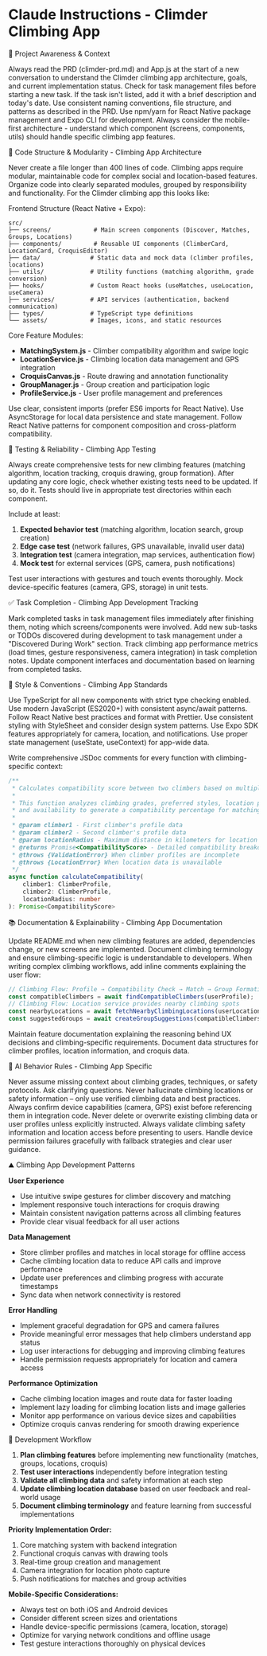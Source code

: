 # Claude Instructions - Climder Climbing App
🔄 Project Awareness & Context

Always read the PRD (climder-prd.md) and App.js at the start of a new conversation to understand the Climder climbing app architecture, goals, and current implementation status.
Check for task management files before starting a new task. If the task isn't listed, add it with a brief description and today's date.
Use consistent naming conventions, file structure, and patterns as described in the PRD.
Use npm/yarn for React Native package management and Expo CLI for development.
Always consider the mobile-first architecture - understand which component (screens, components, utils) should handle specific climbing app features.

🧗 Code Structure & Modularity - Climbing App Architecture

Never create a file longer than 400 lines of code. Climbing apps require modular, maintainable code for complex social and location-based features.
Organize code into clearly separated modules, grouped by responsibility and functionality.
For the Climder climbing app this looks like:

Frontend Structure (React Native + Expo):

```
src/
├── screens/            # Main screen components (Discover, Matches, Groups, Locations)
├── components/         # Reusable UI components (ClimberCard, LocationCard, CroquisEditor)
├── data/              # Static data and mock data (climber profiles, locations)
├── utils/             # Utility functions (matching algorithm, grade conversion)
├── hooks/             # Custom React hooks (useMatches, useLocation, useCamera)
├── services/          # API services (authentication, backend communication)
├── types/             # TypeScript type definitions
└── assets/            # Images, icons, and static resources
```

Core Feature Modules:

- **MatchingSystem.js** - Climber compatibility algorithm and swipe logic
- **LocationService.js** - Climbing location data management and GPS integration
- **CroquisCanvas.js** - Route drawing and annotation functionality
- **GroupManager.js** - Group creation and participation logic
- **ProfileService.js** - User profile management and preferences

Use clear, consistent imports (prefer ES6 imports for React Native).
Use AsyncStorage for local data persistence and state management.
Follow React Native patterns for component composition and cross-platform compatibility.

🧪 Testing & Reliability - Climbing App Testing

Always create comprehensive tests for new climbing features (matching algorithm, location tracking, croquis drawing, group formation).
After updating any core logic, check whether existing tests need to be updated. If so, do it.
Tests should live in appropriate test directories within each component.

Include at least:

1. **Expected behavior test** (matching algorithm, location search, group creation)
2. **Edge case test** (network failures, GPS unavailable, invalid user data)
3. **Integration test** (camera integration, map services, authentication flow)
4. **Mock test** for external services (GPS, camera, push notifications)

Test user interactions with gestures and touch events thoroughly.
Mock device-specific features (camera, GPS, storage) in unit tests.

✅ Task Completion - Climbing App Development Tracking

Mark completed tasks in task management files immediately after finishing them, noting which screens/components were involved.
Add new sub-tasks or TODOs discovered during development to task management under a "Discovered During Work" section.
Track climbing app performance metrics (load times, gesture responsiveness, camera integration) in task completion notes.
Update component interfaces and documentation based on learning from completed tasks.

📱 Style & Conventions - Climbing App Standards

Use TypeScript for all new components with strict type checking enabled.
Use modern JavaScript (ES2020+) with consistent async/await patterns.
Follow React Native best practices and format with Prettier.
Use consistent styling with StyleSheet and consider design system patterns.
Use Expo SDK features appropriately for camera, location, and notifications.
Use proper state management (useState, useContext) for app-wide data.

Write comprehensive JSDoc comments for every function with climbing-specific context:

```typescript
/**
 * Calculates compatibility score between two climbers based on multiple factors.
 *
 * This function analyzes climbing grades, preferred styles, location proximity,
 * and availability to generate a compatibility percentage for matching.
 *
 * @param climber1 - First climber's profile data
 * @param climber2 - Second climber's profile data
 * @param locationRadius - Maximum distance in kilometers for location matching
 * @returns Promise<CompatibilityScore> - Detailed compatibility breakdown
 * @throws {ValidationError} When climber profiles are incomplete
 * @throws {LocationError} When location data is unavailable
 */
async function calculateCompatibility(
    climber1: ClimberProfile, 
    climber2: ClimberProfile, 
    locationRadius: number
): Promise<CompatibilityScore>
```

📚 Documentation & Explainability - Climbing App Documentation

Update README.md when new climbing features are added, dependencies change, or new screens are implemented.
Document climbing terminology and ensure climbing-specific logic is understandable to developers.
When writing complex climbing workflows, add inline comments explaining the user flow:

```javascript
// Climbing Flow: Profile → Compatibility Check → Match → Group Formation
const compatibleClimbers = await findCompatibleClimbers(userProfile);
// Climbing Flow: Location service provides nearby climbing spots
const nearbyLocations = await fetchNearbyClimbingLocations(userLocation);
const suggestedGroups = await createGroupSuggestions(compatibleClimbers, nearbyLocations);
```

Maintain feature documentation explaining the reasoning behind UX decisions and climbing-specific requirements.
Document data structures for climber profiles, location information, and croquis data.

🧠 AI Behavior Rules - Climbing App Specific

Never assume missing context about climbing grades, techniques, or safety protocols. Ask clarifying questions.
Never hallucinate climbing locations or safety information – only use verified climbing data and best practices.
Always confirm device capabilities (camera, GPS) exist before referencing them in integration code.
Never delete or overwrite existing climbing data or user profiles unless explicitly instructed.
Always validate climbing safety information and location access before presenting to users.
Handle device permission failures gracefully with fallback strategies and clear user guidance.

⛰️ Climbing App Development Patterns

**User Experience**
- Use intuitive swipe gestures for climber discovery and matching
- Implement responsive touch interactions for croquis drawing
- Maintain consistent navigation patterns across all climbing features
- Provide clear visual feedback for all user actions

**Data Management**
- Store climber profiles and matches in local storage for offline access
- Cache climbing location data to reduce API calls and improve performance
- Update user preferences and climbing progress with accurate timestamps
- Sync data when network connectivity is restored

**Error Handling**
- Implement graceful degradation for GPS and camera failures
- Provide meaningful error messages that help climbers understand app status
- Log user interactions for debugging and improving climbing features
- Handle permission requests appropriately for location and camera access

**Performance Optimization**
- Cache climbing location images and route data for faster loading
- Implement lazy loading for climbing location lists and image galleries
- Monitor app performance on various device sizes and capabilities
- Optimize croquis canvas rendering for smooth drawing experience

🚀 Development Workflow

1. **Plan climbing features** before implementing new functionality (matches, groups, locations, croquis)
2. **Test user interactions** independently before integration testing
3. **Validate all climbing data** and safety information at each step
4. **Update climbing location database** based on user feedback and real-world usage
5. **Document climbing terminology** and feature learning from successful implementations

**Priority Implementation Order:**
1. Core matching system with backend integration
2. Functional croquis canvas with drawing tools
3. Real-time group creation and management
4. Camera integration for location photo capture
5. Push notifications for matches and group activities

**Mobile-Specific Considerations:**
- Always test on both iOS and Android devices
- Consider different screen sizes and orientations
- Handle device-specific permissions (camera, location, storage)
- Optimize for varying network conditions and offline usage
- Test gesture interactions thoroughly on physical devices